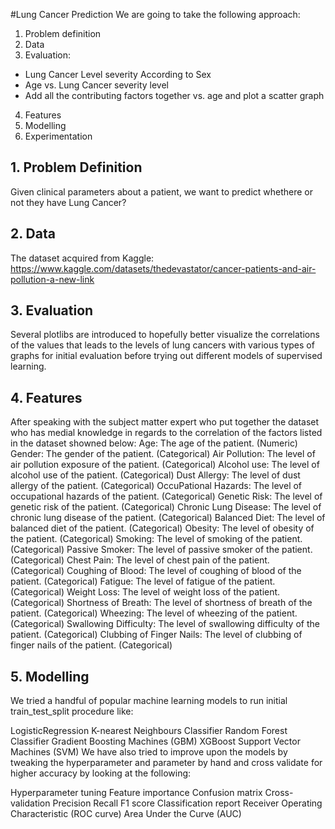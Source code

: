 #Lung Cancer Prediction
We are going to take the following approach:
1. Problem definition
2. Data
3. Evaluation:
- Lung Cancer Level severity According to Sex
- Age vs. Lung Cancer severity level
- Add all the contributing factors together vs. age and plot a scatter graph
4. Features
5. Modelling
6. Experimentation

## 1. Problem Definition
Given clinical parameters about a patient, we want to predict whethere or not they have Lung Cancer?

## 2. Data
The dataset acquired from Kaggle: https://www.kaggle.com/datasets/thedevastator/cancer-patients-and-air-pollution-a-new-link

## 3. Evaluation
Several plotlibs are introduced to hopefully better visualize the correlations of the values that leads to the levels of lung cancers with various types of graphs for initial evaluation before trying out different models of supervised learning.

## 4. Features
After speaking with the subject matter expert who put together the dataset who has medial knowledge in regards to the correlation of the factors listed in the dataset showned below:
Age: The age of the patient. (Numeric) Gender: The gender of the patient. (Categorical) Air Pollution: The level of air pollution exposure of the patient. (Categorical) Alcohol use: The level of alcohol use of the patient. (Categorical) Dust Allergy: The level of dust allergy of the patient. (Categorical) OccuPational Hazards: The level of occupational hazards of the patient. (Categorical) Genetic Risk: The level of genetic risk of the patient. (Categorical) Chronic Lung Disease: The level of chronic lung disease of the patient. (Categorical) Balanced Diet: The level of balanced diet of the patient. (Categorical) Obesity: The level of obesity of the patient. (Categorical) Smoking: The level of smoking of the patient. (Categorical) Passive Smoker: The level of passive smoker of the patient. (Categorical) Chest Pain: The level of chest pain of the patient. (Categorical) Coughing of Blood: The level of coughing of blood of the patient. (Categorical) Fatigue: The level of fatigue of the patient. (Categorical) Weight Loss: The level of weight loss of the patient. (Categorical) Shortness of Breath: The level of shortness of breath of the patient. (Categorical) Wheezing: The level of wheezing of the patient. (Categorical) Swallowing Difficulty: The level of swallowing difficulty of the patient. (Categorical) Clubbing of Finger Nails: The level of clubbing of finger nails of the patient. (Categorical)

## 5. Modelling
We tried a handful of popular machine learning models to run initial train_test_split procedure like:

LogisticRegression
K-nearest Neighbours Classifier
Random Forest Classifier
Gradient Boosting Machines (GBM)
XGBoost
Support Vector Machines (SVM)
We have also tried to improve upon the models by tweaking the hyperparameter and parameter by hand and cross validate for higher accuracy by looking at the following:

Hyperparameter tuning
Feature importance
Confusion matrix
Cross-validation
Precision
Recall
F1 score
Classification report
Receiver Operating Characteristic (ROC curve)
Area Under the Curve (AUC)
